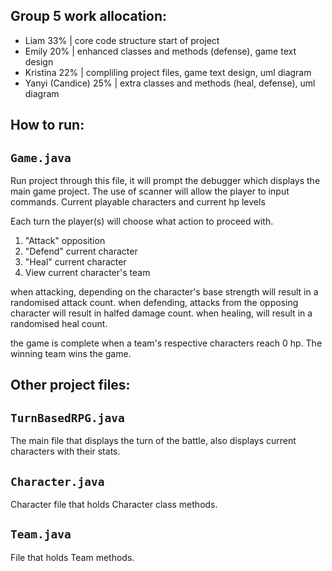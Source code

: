 
## Group 5 work allocation:
- Liam 33% | core code structure start of project
- Emily 20% | enhanced classes and methods (defense), game text design
- Kristina 22% | compliling project files, game text design, uml diagram
- Yanyi (Candice) 25% | extra classes and methods (heal, defense), uml diagram


## How to run:

  ##  `Game.java`
  Run project through this file, it will prompt the debugger which displays the main game project. The use of scanner will allow the player to input commands.
  Current playable characters and current hp levels

  Each turn the player(s) will choose what action to proceed with.

  1. "Attack" opposition
  2. "Defend" current character
  3. "Heal" current character
  4. View current character's team

  when attacking, depending on the character's base strength will result in a randomised attack count.
  when defending, attacks from the opposing character will result in halfed damage count.
  when healing, will result in a randomised heal count.
  
  the game is complete when a team's respective characters reach 0 hp. The winning team wins the game.


## Other project files:

  ##  `TurnBasedRPG.java`
  The main file that displays the turn of the battle, also displays current characters with their stats.

  ##  `Character.java`
  Character file that holds Character class methods.

  ##  `Team.java`
  File that holds Team methods.




